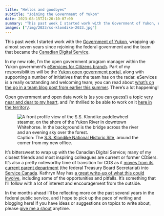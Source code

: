 ```yaml
---
title: "Hellos and goodbyes"
subtitle: "Joining the Government of Yukon"
date: 2023-08-15T21:20:10-07:00
summary: "This past week I started work with the Government of Yukon, wrapping up almost seven years since rejoining the federal government and the team that became the Canadian Digital Service. In my new role, I’m the open government program manager within the eServices for Citizens branch. Open government and open data work is a topic very near and dear to my heart, and I’m thrilled to be able to work on it here in the territory."
images: ["/img/2023/ss-klondike-2023.jpg"]
---
```


This past week I started work with the [Government of Yukon](https://yukon.ca/), wrapping up almost seven years since rejoining the federal government and the team that became the [Canadian Digital Service](https://digital.canada.ca/).

In my new role, I’m the open government program manager within the Yukon government’s [eServices for Citizens branch](https://yukon.ca/en/blogs/digital-information-and-services). Part of my responsibilities will be the [Yukon open government portal](https://open.yukon.ca/), along with supporting a number of initiatives that the team has on the radar. eServices is a really outstanding and welcoming team; you can read about [what’s on the go in a team blog post from earlier this summer](https://yukon.ca/en/digital-blog/what-were-working-spring-2023). There’s a lot happening!

Open government and open data work is (as you can guess!) a topic [very near and dear to my heart](/2021/10/24/if-its-not-public-does-it-even-matter/), and I’m thrilled to be able to work on it [here in the territory](/2019/12/17/moving-to-the-yukon/). 

<figure>
  <img src="/img/2023/ss-klondike-2023.jpg" class="img-fluid" alt="A front profile view of the S.S. Klondike paddlewheel steamer, on the shore of the Yukon River in downtown Whitehorse. In the background is the bridge across the river and an evening sky over the forest.">
  <figcaption><span class="sr-only">Caption: </span>The <a href="https://parks.canada.ca/lhn-nhs/yt/ssklondike">S.S. Klondike National Historic Site</a>, around the corner from my new office.</figcaption>
</figure>

It’s bittersweet to wrap up with the Canadian Digital Service; many of my closest friends and most inspiring colleagues are current or former CDSers. It’s also a pretty noteworthy time of transition for CDS as it [moves from its current parent department](https://orders-in-council.canada.ca/attachment.php?attach=44023&lang=en) (the federal Treasury Board Secretariat) into [Service Canada](https://www.canada.ca/en/employment-social-development/corporate/portfolio/service-canada.html). Kathryn May has [a great write-up of what this could involve](https://policyoptions.irpp.org/magazines/august-2023/terry-beech-tall-order-service-delivery/), including some of the opportunities and pitfalls. It’s something that I’ll follow with a lot of interest and encouragement from the outside.

In the months ahead I’ll be reflecting more on the past several years in the federal public service, and I hope to pick up the pace of writing and blogging here! If you have ideas or suggestions on topics to write about, please [give me a shout](mailto:sean@theboots.ca) anytime.
